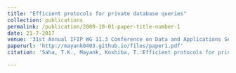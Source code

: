 ```yaml
---
title: "Efficient protocols for private database queries"
collection: publications
permalink: /publication/2009-10-01-paper-title-number-1
date: 21-7-2017
venue: '31st Annual IFIP WG 11.3 Conference on Data and Applications Security and Privacy (DBSec 17)'
paperurl: 'http://mayank0403.github.io/files/paper1.pdf'
citation: 'Saha, T.K., Mayank, Koshiba, T.:Efficient protocols for private database queries. In: Livraga G., Zhu S. (eds) Data and Applications Security and Privacy XXXI. DBSec 2017. LNCS 10359, pp. 337-348. Springer, Cham (2017)'

---
```

